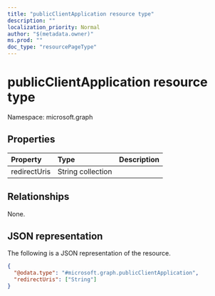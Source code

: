 ```yaml
---
title: "publicClientApplication resource type"
description: ""
localization_priority: Normal
author: "$(metadata.owner)"
ms.prod: ""
doc_type: "resourcePageType"
---
```


# publicClientApplication resource type

Namespace: microsoft.graph

## Properties

| Property     | Type              | Description |
| :----------- | :---------------- | :---------- |
| redirectUris | String collection |             |

## Relationships

None.

## JSON representation

The following is a JSON representation of the resource.

<!-- {
  "blockType": "resource",
  "@odata.type": "microsoft.graph.publicClientApplication",
}
-->

```json
{
  "@odata.type": "#microsoft.graph.publicClientApplication",
  "redirectUris": ["String"]
}
```
